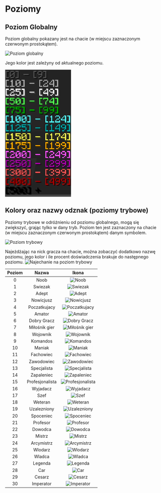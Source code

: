 # Poziomy

## Poziom Globalny

Poziom globalny pokazany jest na chacie (w miejscu zaznaczonym czerwonym prostokątem).

![Poziom globalny](/assets/levels/level-format.png)

Jego kolor jest zależyny od aktualnego poziomu.

![Poziom kolor](/assets/levels/kolory.png)

## Kolory oraz nazwy odznak (poziomy trybowe)

Poziomy trybowe w odróżnieniu od poziomu globalnego, mogą się zwiększyć, grając tylko w dany tryb. 
Poziom ten jest zaznaczony na chacie (w miejscu zaznaczonym czerwonym prostokątem) danym symbolem.

![Poziom trybowy](/assets/levels/game-level-format.png)

Najeżdżając na nick gracza na chacie, można zobaczyć dodatkowo nazwę poziomu, jego kolor i ile procent doświadczenia brakuje do następnego poziomu.
![Najechanie na poziom trybowy](/assets/levels/game-level-hover.png)

| Poziom |      Nazwa      |                      Ikona                      |
|:------:|:---------------:|:-----------------------------------------------:|
|   0    |      Noob       |       ![Noob](/assets/levels/level-0.png)       |
|   1    |     Swiezak     |     ![Swiezak](/assets/levels/level-1.png)      |
|   2    |      Adept      |      ![Adept](/assets/levels/level-2.png)       |
|   3    |    Nowicjusz    |    ![Nowicjusz](/assets/levels/level-3.png)     |
|   4    |  Poczatkujacy   |   ![Poczatkujacy](/assets/levels/level-4.png)   |
|   5    |     Amator      |      ![Amator](/assets/levels/level-5.png)      |
|   6    |   Dobry Gracz   |   ![Dobry Gracz](/assets/levels/level-6.png)    |
|   7    |  Miłośnik gier  |  ![Miłośnik gier](/assets/levels/level-7.png)   |
|   8    |    Wojownik     |     ![Wojownik](/assets/levels/level-8.png)     |
|   9    |    Komandos     |     ![Komandos](/assets/levels/level-9.png)     |
|   10   |     Maniak      |     ![Maniak](/assets/levels/level-10.png)      |
|   11   |    Fachowiec    |    ![Fachowiec](/assets/levels/level-11.png)    |
|   12   |   Zawodowiec    |   ![Zawodowiec](/assets/levels/level-12.png)    |
|   13   |   Specjalista   |   ![Specjalista](/assets/levels/level-13.png)   |
|   14   |   Zapaleniec    |   ![Zapaleniec](/assets/levels/level-14.png)    |
|   15   | Profesjonalista | ![Profesjonalista](/assets/levels/level-15.png) |
|   16   |    Wyjadacz     |    ![Wyjadacz](/assets/levels/level-16.png)     |
|   17   |      Szef       |      ![Szef](/assets/levels/level-17.png)       |
|   18   |     Weteran     |     ![Weteran](/assets/levels/level-18.png)     |
|   19   |   Uzalezniony   |   ![Uzalezniony](/assets/levels/level-19.png)   |
|   20   |    Spoceniec    |    ![Spoceniec](/assets/levels/level-20.png)    |
|   21   |    Profesor     |    ![Profesor](/assets/levels/level-21.png)     |
|   22   |     Dowodca     |     ![Dowodca](/assets/levels/level-22.png)     |
|   23   |     Mistrz      |     ![Mistrz](/assets/levels/level-23.png)      |
|   24   |   Arcymistrz    |   ![Arcymistrz](/assets/levels/level-24.png)    |
|   25   |     Wlodarz     |     ![Wlodarz](/assets/levels/level-25.png)     |
|   26   |     Wladca      |     ![Wladca](/assets/levels/level-26.png)      |
|   27   |     Legenda     |     ![Legenda](/assets/levels/level-27.png)     |
|   28   |       Car       |       ![Car](/assets/levels/level-28.png)       |
|   29   |     Cesarz      |     ![Cesarz](/assets/levels/level-29.png)      |
|   30   |    Imperator    |    ![Imperator](/assets/levels/level-30.png)    |
